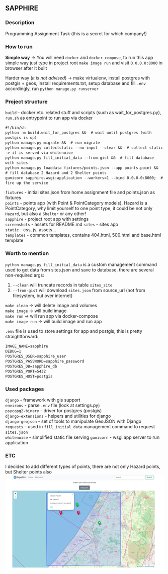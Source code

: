 ## SAPPHIRE
### Description
Programming Assignment Task (this is a secret for which company!)

### How to run
**Simple way** -> You will need `docker` and `docker-compose`, to run this app simple way just type in project root `make image run` 
and visit `0.0.0.0:8000` in browser after it built  

Harder way (_it is not advised_) -> make virtualenv, install postgres with postgis + geos, install requirements.txt, setup database and fill `.env` accordingly, run `python manage.py runserver`  

### Project structure
`build` - docker etc. related stuff and scripts (such as wait_for_postgres.py), `run.sh` as entrypoint to run app via docker
```shell
#!/bin/sh
python -m build.wait_for_postgres &&  # wait until postgres (with postgis is up)
python manage.py migrate &&  # run migrate
python manage.py collectstatic --no-input --clear &&  # collect static -> it is served via whitenoise
python manage.py fill_initial_data --from-gist &&  # fill database with sites
python manage.py loaddata fixtures/points.json --app points.point &&  # fill database 2 Hazard and 2 Shelter points
gunicorn sapphire.wsgi:application --workers=1 --bind 0.0.0.0:8000;  # fire up the service
```
`fixtures` - initial sites.json from home assignment file and points.json as fixtures  
`points` - points app (with Point & PointCategory models), Hazard is a PointCategory, why limit yourself to one point type, it could be not only `Hazard`, but also a `Shelter` or any other!  
`sapphire` - project root app with settings  
`screenshots` - assets for README.md 
`sites` - sites app  
`static` - css, js, assets...  
`templates` - common templates, contains 404.html, 500.html and base.html template  

### Worth to mention
`python manage.py fill_initial_data` is a custom management command used to get data from sites.json and save to database, 
there are several non-required args:  
1) `--clean` will truncate records in table `sites_site`  
2) `--from-gist` will download `sites.json` from source_url (not from filesystem, but over internet)  

`make clean` -> will delete image and volumes  
`make image` -> will build image  
`make run` -> will run app via docker-compose  
`make image run` -> will build image and run app  

`.env` file is used to store settings for app and postgis, this is pretty straightforward:
```
IMAGE_NAME=sapphire
DEBUG=1
POSTGRES_USER=sapphire_user
POSTGRES_PASSWORD=sapphire_password
POSTGRES_DB=sapphire_db
POSTGRES_PORT=5432
POSTGRES_HOST=postgis
``` 

### Used packages
`django` - framework with gis support  
`environs` - parse `.env` file (look at settings.py)  
`psycopg2-binary` - driver for postgres (postgis)  
`django-extensions` - helpers and utilities for django  
`django-geojson` - set of tools to manipulate GeoJSON with Django  
`requests` - used in `fill_initial_data` management command to request `sites.json`  
`whitenoise` - simplified static file serving
`gunicorn` - wsgi app server to run application

### ETC
I decided to add different types of points, there are not only Hazard points, but Shelter points also
![Hazards and shelters](screenshots/hazards_and_shelters.png?raw=true "Hazards and shelters")